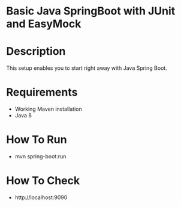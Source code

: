 # Basic Java SpringBoot with JUnit and EasyMock

# Description
This setup enables you to start right away with Java Spring Boot.

# Requirements
* Working Maven installation
* Java 8

# How To Run
* mvn spring-boot:run

# How To Check
* http://localhost:9090